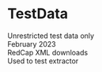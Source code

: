 # TestData 
Unrestricted test data only <br />
February 2023 <br />
RedCap XML downloads  <br />
Used to test extractor
